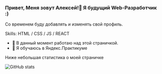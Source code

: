 ### Привет, Меня зовут Алексей!👋 Я будущий Web-Разработчик :)

Со временем буду добавлять и изменять свой профиль.

Skills: HTML / CSS / JS / REACT

- 🔭 В данный момент работаю над этой страничкой.
- 🌱 Я обучаюсь в Яндекс.Практикуме

Ниже небольшая статистика о моей страничке

![GitHub stats](https://github-readme-stats.vercel.app/api?username=Shum-Ok&show_icons=true)
